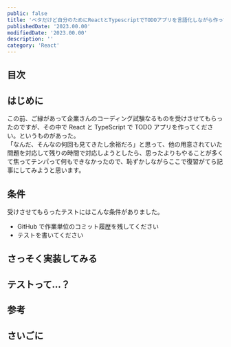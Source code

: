 ```yaml
---
public: false
title: 'ベタだけど自分のためにReactとTypescriptでTODOアプリを言語化しながら作ってみる'
publishedDate: '2023.00.00'
modifiedDate: '2023.00.00'
description: ''
category: 'React'
---
```


## 目次

## はじめに

この前、ご縁があって企業さんのコーディング試験なるものを受けさせてもらったのですが、その中で React と TypeScript で TODO アプリを作ってください。というものがあった。  
「なんだ、そんなの何回も見てきたし余裕だろ」と思って、他の用意されていた問題を対応して残りの時間で対応しようとしたら、思ったよりもやることが多くて焦ってテンパって何もできなかったので、恥ずかしながらここで復習がてら記事にしてみようと思います。

## 条件

受けさせてもらったテストにはこんな条件がありました。

- GitHub で作業単位のコミット履歴を残してください
- テストを書いてください

## さっそく実装してみる

## テストって…？

## 参考

## さいごに
